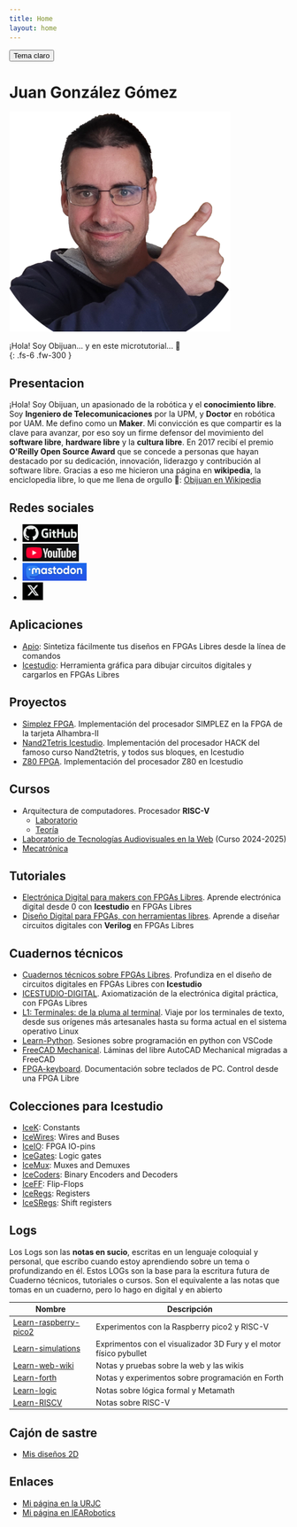 ```yaml
---
title: Home
layout: home
---
```


<!-- BOTON PARA CAMBIAR EL TEMA CLARO/OSCURO -->
<button class="btn js-toggle-light-mode">Tema claro</button>

<script>
  const toggleDarkMode = document.querySelector('.js-toggle-light-mode');
  jtd.setTheme('dark');

  jtd.addEvent(toggleDarkMode, 'click', function(){
    if (jtd.getTheme() === 'dark') {
      jtd.setTheme('light');
      toggleDarkMode.textContent = 'Tema oscuro';
    } else {
      jtd.setTheme('dark');
      toggleDarkMode.textContent = 'Tema claro';
    }
  });
</script>


# Juan González Gómez


![](images/Juan_gonzalez_21-400x400.png)

¡Hola! Soy Obijuan... y en este microtutorial... 🙂  
{: .fs-6 .fw-300 }  

## Presentacion

¡Hola! Soy Obijuan, un apasionado de la robótica y el **conocimiento libre**. Soy **Ingeniero de Telecomunicaciones** por la UPM, y **Doctor** en robótica por UAM. Me defino como un **Maker**. Mi convicción es que compartir es la clave para avanzar, por eso soy un firme defensor del movimiento del **software libre**, **hardware libre** y la **cultura libre**. En 2017 recibí el premio **O'Reilly Open Source Award** que se concede a personas que hayan destacado por su dedicación, innovación, liderazgo y contribución al software libre. Gracias a eso me hicieron una página en **wikipedia**, la enciclopedia libre, lo que me llena de orgullo 🙂: [Obijuan en Wikipedia](https://es.wikipedia.org/wiki/Juan_Gonz%C3%A1lez_G%C3%B3mez)  

## Redes sociales

* [![](images/logo-github.png)][Github]  
* [![](images/logo-Youtube.png)][Youtube]
* [![](images/logo-mastodon.png)][Mastodon]  
* [![](images/logo-X.png)][X/Twitter]  


## Aplicaciones

* [Apio](https://github.com/FPGAwars/apio/wiki): Sintetiza fácilmente tus diseños en FPGAs Libres desde la línea de comandos  
* [Icestudio](https://github.com/FPGAwars/icestudio/wiki): Herramienta gráfica para dibujar circuitos digitales y cargarlos en FPGAs Libres  

## Proyectos
* [Simplez FPGA]. Implementación del procesador SIMPLEZ en la FPGA de la tarjeta Alhambra-II
* [Nand2Tetris Icestudio]. Implementación del procesador HACK del famoso curso Nand2tetris, y todos sus bloques, en Icestudio
* [Z80 FPGA]. Implementación del procesador Z80 en Icestudio

## Cursos

* Arquitectura de computadores. Procesador **RISC-V**
  * [Laboratorio](https://github.com/myTeachingURJC/2019-20-LAB-AO/wiki)  
  * [Teoría](https://github.com/myTeachingURJC/Arq-computadores-01/wiki)  
* [Laboratorio de Tecnologías Audiovisuales en la Web](https://github.com/myTeachingURJC/2024-2025-LTAW/wiki)  (Curso 2024-2025)  
* [Mecatrónica](https://github.com/myTeachingURJC/Mecatronica/wiki)  

## Tutoriales

* [Electrónica Digital para makers con FPGAs Libres]. Aprende electrónica digital desde 0 con **Icestudio** en FPGAs Libres
* [Diseño Digital para FPGAs, con herramientas libres]. Aprende a diseñar circuitos digitales con **Verilog** en FPGAs Libres

## Cuadernos técnicos

* [Cuadernos técnicos sobre FPGAs Libres]. Profundiza en el diseño de circuitos digitales en FPGAs Libres con **Icestudio**
* [ICESTUDIO-DIGITAL]. Axiomatización de la electrónica digital práctica, con FPGAs Libres
* [L1: Terminales: de la pluma al terminal]. Viaje por los terminales de texto, desde sus orígenes más artesanales hasta su forma actual en el sistema operativo Linux 
* [Learn-Python]. Sesiones sobre programación en python con VSCode 
* [FreeCAD Mechanical]. Láminas del libre AutoCAD Mechanical migradas a FreeCAD
* [FPGA-keyboard]. Documentación sobre teclados de PC. Control desde una FPGA Libre

## Colecciones para Icestudio

* [IceK](https://github.com/FPGAwars/iceK/wiki): Constants
* [IceWires](https://github.com/FPGAwars/iceWires/wiki): Wires and Buses 
* [IceIO](https://github.com/FPGAwars/iceIO/wiki): FPGA IO-pins
* [IceGates](https://github.com/FPGAwars/iceGates/wiki): Logic gates  
* [IceMux](https://github.com/FPGAwars/iceMux/wiki): Muxes and Demuxes  
* [IceCoders](https://github.com/FPGAwars/iceCoders/wiki): Binary Encoders and Decoders  
* [IceFF](https://github.com/FPGAwars/iceFF/wiki): Flip-Flops
* [IceRegs](https://github.com/FPGAwars/iceRegs/wiki): Registers
* [IceSRegs](https://github.com/FPGAwars/iceSRegs/wiki): Shift registers  

## Logs

Los Logs son las **notas en sucio**, escritas en un lenguaje coloquial y personal, que escribo cuando estoy aprendiendo sobre un tema o profundizando en él. Estos LOGs son la base para la escritura futura de Cuaderno técnicos, tutoriales o cursos. Son el equivalente a las notas que tomas en un cuaderno, pero lo hago en digital y en abierto

| Nombre                  | Descripción |
|-------------------------|-------------|
| [Learn-raspberry-pico2] | Experimentos con la Raspberry pico2 y RISC-V |
| [Learn-simulations] | Exprimentos con el visualizador 3D Fury y el motor físico pybullet |  
| [Learn-web-wiki]    | Notas y pruebas sobre la web y las wikis  |
| [Learn-forth]       | Notas y experimentos sobre programación en Forth |
| [Learn-logic]       | Notas sobre lógica formal y Metamath |
| [Learn-RISCV]       | Notas sobre RISC-V |

## Cajón de sastre

* [Mis diseños 2D](https://github.com/Obijuan/my2Ddesigns/wiki)  

## Enlaces
* [Mi página en la URJC](https://gestion2.urjc.es/pdi/ver/juan.gonzalez.gomez)   
* [Mi página en IEARobotics](http://www.iearobotics.com/wiki/index.php?title=Juan_Gonzalez:Main)  

<!------------- Enlaces de referencia -------------->
<!--- Redes sociales -->
[Github]: https://github.com/Obijuan/
[Mastodon]: https://mstdn.social/@Obijuan
[X/Twitter]: https://x.com/Obijuan_cube  
[Youtube]: (https://www.youtube.com/@ObijuanCube)  

<!--- LOGs --->
[Learn-simulations]: https://github.com/Obijuan/Learn-simulations/wiki/Log
[Learn-web-wiki]: https://github.com/Obijuan/Learn-web-wiki/wiki
[Learn-Python]: https://github.com/Obijuan/Learn-python/wiki  
[Learn-forth]: https://github.com/Obijuan/Learn-forth/wiki
[Learn-raspberry-pico2]: https://github.com/Obijuan/Learn-raspberry-pico2/wiki
[Learn-logic]: https://github.com/Obijuan/Learn-logic/wiki
[Learn-RISCV]: https://github.com/Obijuan/Learn-RISCV/wiki

<!-- Cuadernos técnicos -->
[ICESTUDIO-DIGITAL]: https://github.com/Obijuan/Icestudio-Digital/wiki
[L1: Terminales: de la pluma al terminal]: https://github.com/Obijuan/Learn-computers/wiki/Terminales
[Cuadernos técnicos sobre FPGAs Libres]: https://github.com/Obijuan/Cuadernos-tecnicos-FPGAs-libres/wiki  
[FreeCAD Mechanical]: https://github.com/Obijuan/Freecad-Mechanical/wiki
[FPGA-keyboard]: https://github.com/Obijuan/FPGA-keyboard

<!-- Tutoriales -->
[Electrónica Digital para makers con FPGAs Libres]: https://github.com/Obijuan/digital-electronics-with-open-FPGAs-tutorial/wiki  
[Diseño Digital para FPGAs, con herramientas libres]: https://github.com/Obijuan/open-fpga-verilog-tutorial/wiki

<!-- Proyectos -->
[Simplez FPGA]: https://github.com/Obijuan/simplez-fpga/wiki
[Nand2Tetris Icestudio]: https://github.com/Obijuan/nand2tetris-icestudio
[Z80 FPGA]: https://github.com/Obijuan/Z80-FPGA


